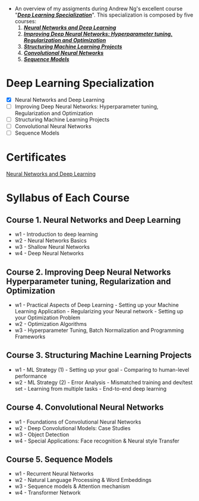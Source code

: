 * An overview of my assigments during Andrew Ng's excellent course "[***Deep Learning Specialization***](https://www.coursera.org/specializations/deep-learning)". This specialization is composed by five courses:
  1. [***Neural Networks and Deep Learning***](https://www.coursera.org/learn/neural-networks-deep-learning/home/welcome)  
  2. [***Improving Deep Neural Networks: Hyperparameter tuning, Regularization and Optimization***](https://www.coursera.org/learn/deep-neural-network/home/welcome) 
  3. [***Structuring Machine Learning Projects***](https://www.coursera.org/learn/machine-learning-projects/home/welcome)
  4. [***Convolutional Neural Networks***](https://www.coursera.org/learn/convolutional-neural-networks)
  5. [***Sequence Models***](https://www.coursera.org/learn/nlp-sequence-models)

# Deep Learning Specialization
+ [x] Neural Networks and Deep Learning
+ [ ] Improving Deep Neural Networks: Hyperparameter tuning, Regularization and Optimization
+ [ ] Structuring Machine Learning Projects
+ [ ] Convolutional Neural Networks
+ [ ] Sequence Models

# Certificates 
[Neural Networks and Deep Learning](https://coursera.org/share/ac82693f59a4bd3bac81d70b21dcb6f2)

# Syllabus of Each Course
 ## Course 1. Neural Networks and Deep Learning
  * w1 - Introduction to deep learning
  * w2 - Neural Networks Basics
  * w3 - Shallow Neural Networks
  * w4 - Deep Neural Networks

## Course 2. Improving Deep Neural Networks Hyperparameter tuning, Regularization and Optimization
  * w1 - Practical Aspects of Deep Learning
         - Setting up your Machine Learning Application
         - Regularizing your Neural network
         - Setting up your Optimization Problem
  * w2 - Optimization Algorithms
  * w3 - Hyperparameter Tuning, Batch Normalization and Programming Frameworks

## Course 3. Structuring Machine Learning Projects
  * w1 - ML Strategy (1)
         - Setting up your goal
         - Comparing to human-level performance
  * w2 - ML Strategy (2)
         - Error Analysis
         - Mismatched training and dev/test set
         - Learning from multiple tasks
         - End-to-end deep learning
         
 ## Course 4. Convolutional Neural Networks
  * w1 - Foundations of Convolutional Neural Networks
  * w2 - Deep Convolutional Models: Case Studies
  * w3 - Object Detection 
  * w4 - Special Applications: Face recognition & Neural style Transfer 
 
 ## Course 5. Sequence Models
  * w1 - Recurrent Neural Networks
  * w2 - Natural Language Processing & Word Embeddings
  * w3 - Sequence models & Attention mechanism
  * w4 - Transformer Network 
